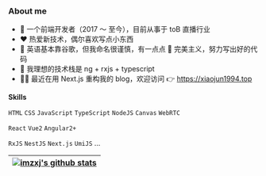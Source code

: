 ### About me

- 💼 一个前端开发者（2017 ～ 至今），目前从事于 toB 直播行业
- ❤️ 热爱新技术，偶尔喜欢写点小东西
- 👀 英语基本靠谷歌，但我命名很谨慎，有一点点 🤏 完美主义，努力写出好的代码
- 🤔 我理想的技术栈是 ng + rxjs + typescript
- ✍🏻 最近在用 Next.js 重构我的 blog，欢迎访问 👉 <https://xiaojun1994.top>

**Skills**

`HTML` `CSS` `JavaScript` `TypeScript` `NodeJS` `Canvas` `WebRTC`

`React` `Vue2` `Angular2+`

`RxJS` `NestJS` `Next.js` `UmiJS` ...



| <a href="https://github.com/imzxj"><img align="center" src="https://github-readme-stats.vercel.app/api?username=imzxj&show_icons=true&include_all_commits=true&theme=buefy&hide_border=true" alt="imzxj's github stats" /></a> |
| ------------- |
